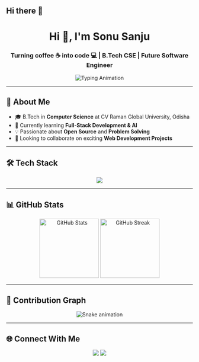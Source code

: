 ## Hi there 👋

<!--
**Sonu2434/Sonu2434** is a ✨ _special_ ✨ repository because its `README.md` (this file) appears on your GitHub profile.
-->
<h1 align="center">Hi 👋, I'm Sonu Sanju</h1>
<h3 align="center">Turning coffee ☕ into code 💻 | B.Tech CSE | Future Software Engineer</h3>

<!-- Typing SVG Animation -->
<p align="center">
  <img src="https://readme-typing-svg.herokuapp.com?size=24&color=F75000&lines=Full+Stack+Developer+in+Progress;Open+Source+Contributor;Always+Learning+New+Things" alt="Typing Animation" />
</p>

---

## 🚀 About Me
- 🎓 B.Tech in **Computer Science** at CV Raman Global University, Odisha  
- 🌱 Currently learning **Full-Stack Development & AI**  
- 💡 Passionate about **Open Source** and **Problem Solving**  
- 🤝 Looking to collaborate on exciting **Web Development Projects**  

---

## 🛠️ Tech Stack
<p align="center">
  <img src="https://skillicons.dev/icons?i=html,css,js,react,nodejs,express,mongodb,cpp,java,python,git,github,vscode&perline=6" />
</p>

---

## 📊 GitHub Stats
<p align="center">
  <img src="https://github-readme-stats.vercel.app/api?username=Sonu2434&show_icons=true&theme=radical" alt="GitHub Stats" height="160"/>
  <img src="https://github-readme-streak-stats.herokuapp.com/?user=Sonu2434&theme=radical" alt="GitHub Streak" height="160"/>
</p>

---

## 🐍 Contribution Graph
<p align="center">
  <img src="https://github.com/sonu2434/sonu2434/blob/output/github-contribution-grid-snake.svg" alt="Snake animation"/>
</p>

---

## 🌐 Connect With Me
<p align="center">
  <a href="https://www.linkedin.com/in/sonu-sanu-99a55bc/" target="_blank"><img src="https://img.shields.io/badge/LinkedIn-blue?logo=linkedin&logoColor=white" /></a>
  <a href="mailto:sonusanju9955@gmail.com"><img src="https://img.shields.io/badge/Email-D14836?logo=gmail&logoColor=white" /></a>
</p>
